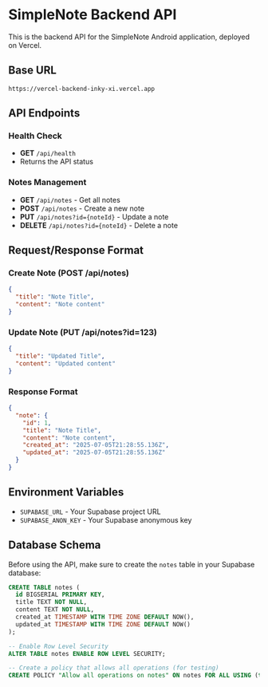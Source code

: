 # SimpleNote Backend API

This is the backend API for the SimpleNote Android application, deployed on Vercel.

## Base URL

```
https://vercel-backend-inky-xi.vercel.app
```

## API Endpoints

### Health Check
- **GET** `/api/health`
- Returns the API status

### Notes Management
- **GET** `/api/notes` - Get all notes
- **POST** `/api/notes` - Create a new note
- **PUT** `/api/notes?id={noteId}` - Update a note
- **DELETE** `/api/notes?id={noteId}` - Delete a note

## Request/Response Format

### Create Note (POST /api/notes)
```json
{
  "title": "Note Title",
  "content": "Note content"
}
```

### Update Note (PUT /api/notes?id=123)
```json
{
  "title": "Updated Title",
  "content": "Updated content"
}
```

### Response Format
```json
{
  "note": {
    "id": 1,
    "title": "Note Title",
    "content": "Note content",
    "created_at": "2025-07-05T21:28:55.136Z",
    "updated_at": "2025-07-05T21:28:55.136Z"
  }
}
```

## Environment Variables

- `SUPABASE_URL` - Your Supabase project URL
- `SUPABASE_ANON_KEY` - Your Supabase anonymous key

## Database Schema

Before using the API, make sure to create the `notes` table in your Supabase database:

```sql
CREATE TABLE notes (
  id BIGSERIAL PRIMARY KEY,
  title TEXT NOT NULL,
  content TEXT NOT NULL,
  created_at TIMESTAMP WITH TIME ZONE DEFAULT NOW(),
  updated_at TIMESTAMP WITH TIME ZONE DEFAULT NOW()
);

-- Enable Row Level Security
ALTER TABLE notes ENABLE ROW LEVEL SECURITY;

-- Create a policy that allows all operations (for testing)
CREATE POLICY "Allow all operations on notes" ON notes FOR ALL USING (true);
```
